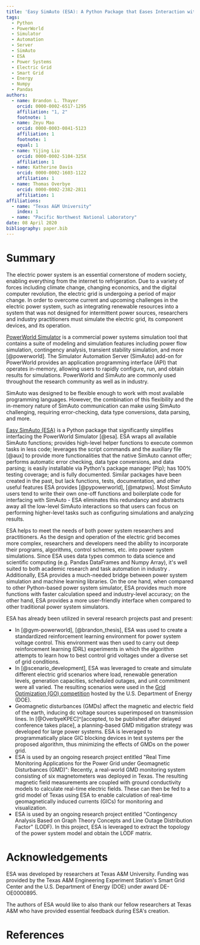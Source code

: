 ```yaml
---
title: 'Easy SimAuto (ESA): A Python Package that Eases Interaction with the PowerWorld Simulator'
tags:
  - Python
  - PowerWorld
  - Simulator
  - Automation
  - Server
  - SimAuto
  - ESA
  - Power Systems
  - Electric Grid
  - Smart Grid
  - Energy
  - Numpy
  - Pandas
authors:
  - name: Brandon L. Thayer
    orcid: 0000-0002-6517-1295
    affiliation: "1, 2"
    footnote: 1
  - name: Zeyu Mao
    orcid: 0000-0003-0841-5123
    affiliation: 1
    footnote: 1
    equal: 1
  - name: Yijing Liu
    orcid: 0000-0002-5104-325X
    affiliation: 1
  - name: Katherine Davis
    orcid: 0000-0002-1603-1122
    affiliation: 1
  - name: Thomas Overbye
    orcid: 0000-0002-2382-2811
    affiliation: 1
affiliations:
  - name: "Texas A&M University"
    index: 1
  - name: "Pacific Northwest National Laboratory"
date: 08 April 2020
bibliography: paper.bib
---
```


# Summary

The electric power system is an essential cornerstone of modern society,
enabling everything from the internet to refrigeration. Due to a variety
of forces including climate change, changing economics, and the digital
computer revolution, the electric grid is undergoing a period of major
change. In order to overcome current and upcoming challenges in the
electric power system, such as integrating renewable resources into a
system that was not designed for intermittent power sources,
researchers and industry practitioners must simulate the electric grid,
its component devices, and its operation.

[PowerWorld Simulator](https://www.powerworld.com/) is a commercial
power systems simulation tool that
contains a suite of modeling and simulation features including power 
flow simulation, contingency analysis, transient stability simulation,
and more [@powerworld]. The Simulator Automation Server (SimAuto) add-on
for PowerWorld provides an application programming interface (API) that
operates in-memory, allowing users to rapidly configure, run, and 
obtain results for simulations. PowerWorld and SimAuto are commonly
used throughout the research community as well as in industry.

SimAuto was designed to be flexible enough to work with most available
programming languages. However, the combination of this flexibility and
the in-memory nature of SimAuto communication can make using SimAuto
challenging, requiring error-checking, data type conversions, data
parsing, and more.

[Easy SimAuto (ESA)](https://github.com/mzy2240/ESA) is a Python package
that significantly simplifies interfacing the PowerWorld Simulator 
[@esa]. ESA wraps all available SimAuto functions; provides high-level
 helper functions to execute common tasks in less code; leverages the
  script commands and the auxiliary file [@aux] to provide more
   functionalities that the native SimAuto cannot offer; performs 
automatic error checking, data type conversions, and data parsing; is 
easily installable via Python's package manager (Pip); has 100% testing
 coverage; and is fully documented. Similar packages have been created 
 in the past, but lack functions, tests, documentation, and other useful
  features ESA provides [@pypowerworld], [@matpws].
Most SimAuto users tend to write their own one-off functions and 
boilerplate code for interfacing with SimAuto - ESA eliminates this 
redundancy and abstracts away all the low-level SimAuto interactions
so that users can focus on performing higher-level tasks such as 
configuring simulations and analyzing results.

ESA helps to meet the needs of both power system researchers and 
practitioners. As the design and operation of the electric grid becomes
more complex, researchers and developers need the ability to incorporate
their programs, algorithms, control schemes, etc. into power system
simulations. Since ESA uses data types common to data science and
scientific computing (e.g. Pandas DataFrames and Numpy Array), it's well
 suited to both academic research and task automation in industry
 . Additionally, ESA provides a much-needed bridge between power system
simulation and machine learning libraries. On the one hand, when 
compared to other Python-based power system simulator, ESA provides much
more functions with faster calculation speed and industry-level 
accuracy; on the other hand, ESA provides a more user-friendly interface
when compared to other traditional power system simulators.

ESA has already been utilized in several research projects past and
present:

- In [@gym-powerworld], [@brandon_thesis], ESA was used to create a
standardized reinforcement learning environment for power system voltage
control. This environment was then used to carry out deep reinforcement
learning (DRL) experiments in which the algorithm attempts to learn how
to best control grid voltages under a diverse set of grid conditions. 
- In [@scenario_development], ESA was leveraged to create and simulate 
different electric grid scenarios where load, renewable generation 
levels, generation capacities, scheduled outages, and unit commitment
were all varied. The resulting scenarios were used in the
[Grid Optimization (GO) competition](https://gocompetition.energy.gov/)
hosted by the U.S. Department of Energy (DOE).
- Geomagnetic disturbances (GMDs) affect the magnetic and electric field
of the earth, inducing dc voltage sources superimposed on transmission
lines. In [@OverbyeKPEC]^[accepted, to be published after delayed conference
 takes place], a planning-based GMD mitigation strategy
 was
developed for large power systems. ESA is leveraged to programmatically
place GIC blocking devices in test systems per the proposed algorithm,
thus minimizing the effects of GMDs on the power grid.
- ESA is used by an ongoing research project entitled "Real Time
Monitoring Applications for the Power Grid under Geomagnetic
Disturbances (GMD)": Recently, a real-world GMD monitoring system
consisting of six magnetometers was deployed in Texas. The resulting
magnetic field measurements are coupled with ground conductivity models
to calculate real-time electric fields. These can then be fed to a grid
model of Texas using ESA to enable calculation of real-time
geomagnetically induced currents (GICs) for monitoring and
visualization.
- ESA is used by an ongoing research project entitled "Contingency 
Analysis Based on Graph Theory Concepts and Line Outage Distribution 
Factor" (LODF). In this project, ESA is leveraged to extract the
topology of the power system model and obtain the LODF matrix.

# Acknowledgements

ESA was developed by researchers at Texas A&M University. Funding was
provided by the Texas A&M Engineering Experiment Station's Smart Grid
Center and the U.S. Department of Energy (DOE) under award DE-OE0000895.

The authors of ESA would like to also thank our fellow researchers at
Texas A&M who have provided essential feedback during ESA's creation.

# References